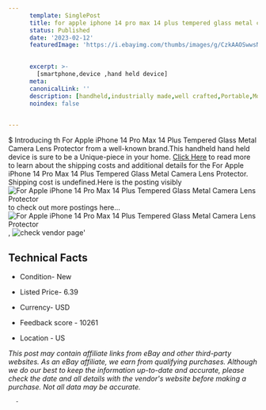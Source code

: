 ```yaml
---
      template: SinglePost
      title: for apple iphone 14 pro max 14 plus tempered glass metal camera lens protector
      status: Published
      date: '2023-02-12'
      featuredImage: 'https://i.ebayimg.com/thumbs/images/g/CzkAAOSwwsNjX4Oy/s-l225.jpg'
       

      excerpt: >-
        [smartphone,device ,hand held device]
      meta:
      canonicalLink: ''
      description: [handheld,industrially made,well crafted,Portable,Mobile,Compact,Convenient,Lightweight,Maneuverable,Man-portable,Miniature,Carriable,Hand-held,Light,Holdable,Transportable,Mobile device,Pocket-sized,On-the-go,Wireless,Cordless,Compact size,Convenient size, smartphone,device ,hand held device]
      noindex: false
      

---
```

$
      Introducing th For Apple iPhone 14 Pro Max 14 Plus Tempered Glass Metal Camera Lens Protector from a well-known brand.This handheld hand held device is sure to be a Unique-piece in your home. [Click Here](https://www.ebay.com/itm/155232267964?hash=item2424906ebc%3Ag%3ACzkAAOSwwsNjX4Oy&mkevt=1&mkcid=1&mkrid=711-53200-19255-0&campid=%253CePNCampaignId%253E&customid=%253CreferenceId%253E&toolid=10049) to read more to learn about the shipping costs and additional details for the For Apple iPhone 14 Pro Max 14 Plus Tempered Glass Metal Camera Lens Protector. Shipping cost is undefined.Here is the posting visibly ![For Apple iPhone 14 Pro Max 14 Plus Tempered Glass Metal Camera Lens Protector](https://i.ebayimg.com/thumbs/images/g/CzkAAOSwwsNjX4Oy/s-l225.jpg) to check out more postings here... ![For Apple iPhone 14 Pro Max 14 Plus Tempered Glass Metal Camera Lens Protector](https://i.ebayimg.com/images/g/CzkAAOSwwsNjX4Oy/s-l960.jpg), ![check vendor page](https://origin-galleryplus.ebayimg.com/ws/web/155232267964_2_0_1/225x225.jpg,https://origin-galleryplus.ebayimg.com/ws/web/155232267964_3_0_1/225x225.jpg,https://origin-galleryplus.ebayimg.com/ws/web/155232267964_4_0_1/225x225.jpg,https://origin-galleryplus.ebayimg.com/ws/web/155232267964_5_0_1/225x225.jpg,https://origin-galleryplus.ebayimg.com/ws/web/155232267964_6_0_1/225x225.jpg,https://origin-galleryplus.ebayimg.com/ws/web/155232267964_7_0_1/225x225.jpg)'

      

 ## Technical Facts 



     
      

 - Condition- New 


      

 - Listed Price- 6.39 


      

 - Currency- USD 


      

 - Feedback score - 10261 


      

 - Location - US 


      
      

 *_This post may contain affiliate links from eBay and other third-party websites. As an eBay affiliate, we earn from qualifying purchases. Although we do our best to keep the information up-to-date and accurate, please check the date and all details with the vendor's website before making a purchase. Not all data may be accurate._*




      -
